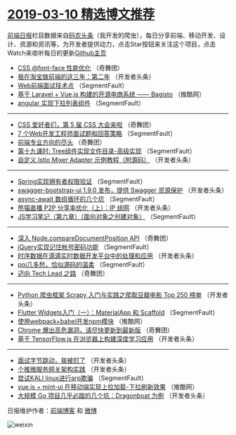 # [2019-03-10 精选博文推荐](http://hao.caibaojian.com/date/2019/03/10)

[前端日报](http://caibaojian.com/c/news)栏目数据来自[码农头条](http://hao.caibaojian.com/)（我开发的爬虫），每日分享前端、移动开发、设计、资源和资讯等，为开发者提供动力，点击Star按钮来关注这个项目，点击Watch来收听每日的更新[Github主页](https://github.com/kujian/frontendDaily)
* [CSS @font-face 性能优化](http://hao.caibaojian.com/103271.html) （奇舞团）
* [我在淘宝做前端的这三年：第二年](http://hao.caibaojian.com/103229.html) （开发者头条）
* [Web前端面试技术点](http://hao.caibaojian.com/103220.html) （SegmentFault）
* [基于 Laravel + Vue.js 构建的开源电商系统 —— Bagisto](http://hao.caibaojian.com/103262.html) （推酷网）
* [angular 实现下拉列表组件](http://hao.caibaojian.com/103213.html) （SegmentFault）

***
* [CSS 爱好者们，第 5 届 CSS 大会来啦](http://hao.caibaojian.com/103268.html) （奇舞团）
* [7 个Web开发工程师面试题和回答策略](http://hao.caibaojian.com/103210.html) （SegmentFault）
* [前端专业方向的尽头](http://hao.caibaojian.com/103267.html) （奇舞团）
* [第十九课时: Tree组件实现文件目录-高级实现](http://hao.caibaojian.com/103206.html) （SegmentFault）
* [自定义 Istio Mixer Adapter 示例教程（附源码）](http://hao.caibaojian.com/103239.html) （开发者头条）

***
* [Spring实现拥有者权限验证](http://hao.caibaojian.com/103217.html) （SegmentFault）
* [swagger-bootstrap-ui 1.9.0 发布，提供 Swagger 资源保护](http://hao.caibaojian.com/103228.html) （开发者头条）
* [async-await 数组循环的几个坑](http://hao.caibaojian.com/103207.html) （SegmentFault）
* [熊猫直播 P2P 分享率优化（上）：IP 组网](http://hao.caibaojian.com/103241.html) （开发者头条）
* [JS学习笔记（第六章）（面向对象之创建对象）](http://hao.caibaojian.com/103218.html) （SegmentFault）

***
* [深入 Node.compareDocumentPosition API](http://hao.caibaojian.com/103272.html) （奇舞团）
* [jQuery实现记住帐号密码功能](http://hao.caibaojian.com/103208.html) （SegmentFault）
* [时序数据在滴滴实时数据开发平台中的处理和应用](http://hao.caibaojian.com/103242.html) （开发者头条）
* [poi几多愁，恰似源码的温柔](http://hao.caibaojian.com/103219.html) （SegmentFault）
* [迈向 Tech Lead 之路](http://hao.caibaojian.com/103273.html) （奇舞团）

***
* [Python 爬虫框架 Scrapy 入门与实践之爬取豆瓣电影 Top 250 榜单](http://hao.caibaojian.com/103230.html) （开发者头条）
* [Flutter Widgets入门（一）：MaterialApp 和 Scaffold](http://hao.caibaojian.com/103209.html) （SegmentFault）
* [使用webpack+babel开发npm模块](http://hao.caibaojian.com/103261.html) （推酷网）
* [Chrome 爆出高危漏洞，请尽快更新到最新版](http://hao.caibaojian.com/103274.html) （奇舞团）
* [基于 TensorFlow.js 在浏览器上构建深度学习应用](http://hao.caibaojian.com/103231.html) （开发者头条）

***
* [面试字节跳动，我被怼了](http://hao.caibaojian.com/103221.html) （开发者头条）
* [个推微服务网关架构实践](http://hao.caibaojian.com/103232.html) （开发者头条）
* [尝试KALI linux进行arp欺骗](http://hao.caibaojian.com/103211.html) （SegmentFault）
* [vue.js + mint-ui 在移动端实现上拉加载-下拉刷新效果](http://hao.caibaojian.com/103263.html) （推酷网）
* [大规模 Go 项目几乎必踏的几个坑：Dragonboat 为例](http://hao.caibaojian.com/103222.html) （开发者头条）

日报维护作者：[前端博客](http://caibaojian.com/) 和 [微博](http://caibaojian.com/go/weibo)

![weixin](https://user-images.githubusercontent.com/3055447/38468989-651132ac-3b80-11e8-8e6b-15122322a9d7.png)